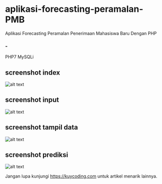 # aplikasi-forecasting-peramalan-PMB
Aplikasi Forecasting Peramalan Penerimaan Mahasiswa Baru Dengan PHP

### -
PHP7
MySQLi

## screenshot index
![alt text](https://github.com/afifny48/aplikasi-forecasting-peramalan-PMB/blob/master/screenshot/forecasting_index.png)

## screenshot input
![alt text](https://github.com/afifny48/aplikasi-forecasting-peramalan-PMB/blob/master/screenshot/forecasting_input.png)

## screenshot tampil data
![alt text](https://github.com/afifny48/aplikasi-forecasting-peramalan-PMB/blob/master/screenshot/forecasting_tampil.png)

## screenshot prediksi
![alt text](https://github.com/afifny48/aplikasi-forecasting-peramalan-PMB/blob/master/screenshot/forecasting_prediksi.png)

Jangan lupa kunjungi https://kuycoding.com untuk artikel menarik lainnya.
